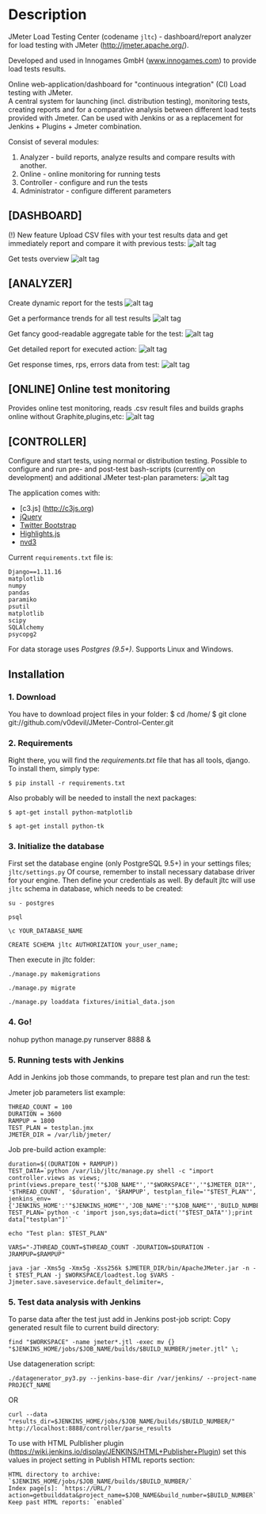 # Description
JMeter Load Testing Center (codename `jltc`) - dashboard/report analyzer for load testing with JMeter (http://jmeter.apache.org/).

Developed and used in Innogames GmbH (www.innogames.com) to provide load tests results.

Online web-application/dashboard for "continuous integration" (CI) Load testing with JMeter.  
A central system for launching (incl. distribution testing), monitoring tests, creating reports and for a comparative analysis between different load tests provided with Jmeter.
Can be used with Jenkins or as a replacement for Jenkins + Plugins + Jmeter combination.

Consist of several modules:

1. Analyzer - build reports, analyze results and compare results with another.
2. Online - online monitoring for running tests
3. Controller - configure and run the tests
4. Administrator - configure different parameters

## [DASHBOARD] 
(!) New feature
Upload CSV files with your test results data and get immediately report and compare
it with previous tests:
![alt tag](https://github.com/v0devil/jltom/blob/master/pics/upload.png)

Get tests overview
![alt tag](https://github.com/v0devil/jltom/blob/master/pics/dashboard.png)

## [ANALYZER] 
Create dynamic report for the tests
![alt tag](https://github.com/v0devil/jltom/blob/master/pics/report.png)

Get a performance trends for all test results
![alt tag](https://github.com/v0devil/jltom/blob/master/pics/trend_.png)

Get fancy good-readable aggregate table for the test:
![alt tag](https://github.com/v0devil/jltom/blob/master/pics/aggregate.png)

Get detailed report for executed action:
![alt tag](https://github.com/v0devil/jltom/blob/master/pics/action_report_.png)

Get response times, rps, errors data from test:
![alt tag](https://github.com/v0devil/jltom/blob/master/pics/graphs.png)

## [ONLINE] Online test monitoring
Provides online test monitoring, reads .csv result files and builds graphs online without Graphite,plugins,etc:
![alt tag](https://github.com/v0devil/jltom/blob/master/pics/online.png)

## [CONTROLLER]
Configure and start tests, using normal or distribution testing. Possible to configure and run pre- and post-test bash-scripts (currently on development) and additional JMeter test-plan parameters:
![alt tag](https://github.com/v0devil/jltom/blob/master/pics/controller_1.png)


The application comes with:
* [c3.js] (http://c3js.org)
* [jQuery](http://jquery.com/)
* [Twitter Bootstrap](http://getbootstrap.com/)
* [Highlights.js](https://highlightjs.org/)
* [nvd3](http://nvd3-community.github.io)

Current `requirements.txt` file is:

```
Django==1.11.16
matplotlib
numpy
pandas
paramiko
psutil
matplotlib
scipy
SQLAlchemy
psycopg2
```

For data storage uses *Postgres (9.5+)*.
Supports Linux and Windows.

## Installation
### 1. Download
You have to download project files in your folder:
    $ cd /home/
    $ git clone git://github.com/v0devil/JMeter-Control-Center.git

### 2. Requirements
Right there, you will find the *requirements.txt* file that has all tools, django. To install them, simply type:

`$ pip install -r requirements.txt`

Also probably will be needed to install the next packages:

`$ apt-get install python-matplotlib`

`$ apt-get install python-tk`

### 3. Initialize the database
First set the database engine (only PostgreSQL 9.5+) in your settings files; `jltc/settings.py` Of course, remember to install necessary database driver for your engine. Then define your credentials as well.
By default jltc will use `jltc` schema in database, which needs to be created:

`su - postgres`

`psql`

`\c YOUR_DATABASE_NAME`

`CREATE SCHEMA jltc AUTHORIZATION your_user_name;`

Then execute in jltc folder:

`./manage.py makemigrations`

`./manage.py migrate`

`./manage.py loaddata fixtures/initial_data.json`

### 4. Go!
nohup python manage.py runserver 8888 &

### 5. Running tests with Jenkins
Add in Jenkins job those commands, to prepare test plan and run the test:

Jmeter job parameters list example:
```
THREAD_COUNT = 100
DURATION = 3600
RAMPUP = 1800
TEST_PLAN = testplan.jmx
JMETER_DIR = /var/lib/jmeter/
```
Job pre-build action example:
```
duration=$((DURATION + RAMPUP))
TEST_DATA=`python /var/lib/jltc/manage.py shell -c "import controller.views as views; print(views.prepare_test('"$JOB_NAME"','"$WORKSPACE"','"$JMETER_DIR"', '$THREAD_COUNT', '$duration', '$RAMPUP', testplan_file='"$TEST_PLAN"', jenkins_env={'JENKINS_HOME':'"$JENKINS_HOME"','JOB_NAME':'"$JOB_NAME"','BUILD_NUMBER':'"$BUILD_NUMBER"','BUILD_DISPLAY_NAME':'"$BUILD_NUMBER"'}));"`
TEST_PLAN=`python -c 'import json,sys;data=dict('"$TEST_DATA"');print data["testplan"]'`

echo "Test plan: $TEST_PLAN"

VARS="-JTHREAD_COUNT=$THREAD_COUNT -JDURATION=$DURATION -JRAMPUP=$RAMPUP"

java -jar -Xms5g -Xmx5g -Xss256k $JMETER_DIR/bin/ApacheJMeter.jar -n -t $TEST_PLAN -j $WORKSPACE/loadtest.log $VARS -Jjmeter.save.saveservice.default_delimiter=,
```


### 5. Test data analysis with Jenkins
To parse data after the test just add in Jenkins post-job script:
Copy generated result file to current build directory:
```
find "$WORKSPACE" -name jmeter*.jtl -exec mv {} "$JENKINS_HOME/jobs/$JOB_NAME/builds/$BUILD_NUMBER/jmeter.jtl" \;
```
Use datageneration script:
```
./datagenerator_py3.py --jenkins-base-dir /var/jenkins/ --project-name PROJECT_NAME
```
OR

`curl --data "results_dir=$JENKINS_HOME/jobs/$JOB_NAME/builds/$BUILD_NUMBER/" http://localhost:8888/controller/parse_results`


To use with HTML Pulblisher plugin (https://wiki.jenkins.io/display/JENKINS/HTML+Publisher+Plugin) set this values in project setting in Publish HTML reports section:

```
HTML directory to archive: `$JENKINS_HOME/jobs/$JOB_NAME/builds/$BUILD_NUMBER/`
Index page[s]: `https://URL/?action=getbuilddata&project_name=$JOB_NAME&build_number=$BUILD_NUMBER`
Keep past HTML reports: `enabled`
```
